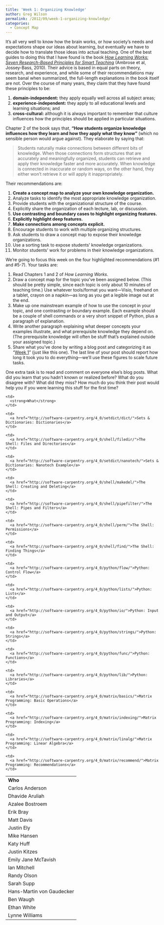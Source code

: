 ```yaml
---
title: 'Week 1: Organizing Knowledge'
author: Greg Wilson
permalink: /2012/09/week-1-organizing-knowledge/
categories:
  - Concept Map
---
```

It&#8217;s all very well to know how the brain works, or how society&#8217;s needs and expectations shape our ideas about learning, but eventually we have to decide how to translate those ideas into actual teaching. One of the best guides to doing this that I have found is the book [<cite>How Learning Works: Seven Research-Based Principles for Smart Teaching</cite>][1] (Ambrose et al, Jossey-Bass, 2010). Their advice is based in equal parts on theory, research, and experience, and while some of their recommendations may seem banal when summarized, the full-length explanations in the book itself are not. Over the course of many years, they claim that they have found these principles to be:

1.  **domain-independent:** they apply equally well across all subject areas;
2.  **experience-independent:** they apply to all educational levels and learning situations; and
3.  **cross-cultural:** although it is always important to remember that culture influences how the principles should be applied in particular situations.

Chapter 2 of the book says that, **&#8220;How students organize knowledge influences how they learn and how they apply what they know&#8221;** (which no sensible person would argue against). They elaborate by saying that:

> Students naturally make connections between different bits of knowledge. When those connections form structures that are accurately and meaningfully organized, students can retrieve and apply their knowledge faster and more accurately. When knowledge is connected in inaccurate or random ways, on the other hand, they either won&#8217;t retrieve it or will apply it inappropriately.

Their recommendations are:

1.  **Create a concept map to analyze your own knowledge organization.**
2.  Analyze tasks to identify the most appropriate knowledge organization.
3.  Provide students with the organizational structure of the course.
4.  Explicitly share the organization of each lecture, lab, or discussion.
5.  **Use contrasting and boundary cases to highlight organizing features.**
6.  **Explicitly highlight deep features.**
7.  **Make connections among concepts explicit.**
8.  Encourage students to work with multiple organizing structures.
9.  Ask students to draw a concept map to expose their knowledge organizations.
10. Use a sorting task to expose students&#8217; knowledge organizations.
11. Monitor students&#8217; work for problems in their knowledge organizations.

We&#8217;re going to focus this week on the four highlighted recommendations (#1 and #5-7). Your tasks are:

1.  Read Chapters 1 and 2 of <cite>How Learning Works</cite>.
2.  Draw a concept map for the topic you&#8217;ve been assigned below. (This should be pretty simple, since each topic is only about 10 minutes of teaching time.) Use whatever tools/format you want—Visio, freehand on a tablet, crayon on a napkin—as long as you get a legible image out at the end.
3.  Make up one mainstream example of how to use the concept in your topic, and one contrasting or boundary example. Each example should be a couple of shell commands or a very short snippet of Python, plus a paragraph of explanation.
4.  Write another paragraph explaining what deeper concepts your examples illustrate, and what prerequisite knowledge they depend on. (The prerequisite knowledge will often be stuff that&#8217;s explained outside your assigned topic.)
5.  Share what you&#8217;ve done by writing a blog post and categorizing it as &#8220;[Week 1][2]&#8221; (just like this one). The last line of your post should report how long it took you to do everything—we&#8217;ll use these figures to scale future tasks.

One extra task is to read and comment on everyone else&#8217;s blog posts. What did you learn that you hadn&#8217;t known or realized before? What do you disagree with? What did they miss? How much do you think their post would help you if you were learning this stuff for the first time?

<table>
  <tr>
    <td>
      <strong>Who</strong>
    </td>
    
    <td>
      <strong>What</strong>
    </td>
  </tr>
  
  <tr>
    <td>
      Carlos Anderson
    </td>
    
    <td>
      <a href="http://software-carpentry.org/4_0/setdict/dict/">Sets & Dictionaries: Dictionaries</a>
    </td>
  </tr>
  
  <tr>
    <td>
      Dhavide Aruliah
    </td>
    
    <td>
      <a href="http://software-carpentry.org/4_0/shell/filedir/">The Shell: Files and Directories</a>
    </td>
  </tr>
  
  <tr>
    <td>
      Azalee Bostroem
    </td>
    
    <td>
      <a href="http://software-carpentry.org/4_0/setdict/nanotech/">Sets & Dictionaries: Nanotech Example</a>
    </td>
  </tr>
  
  <tr>
    <td>
      Erik Bray
    </td>
    
    <td>
      <a href="http://software-carpentry.org/4_0/shell/makedel/">The Shell: Creating and Deleting</a>
    </td>
  </tr>
  
  <tr>
    <td>
      Matt Davis
    </td>
    
    <td>
      <a href="http://software-carpentry.org/4_0/shell/pipefilter/">The Shell: Pipes and Filters</a>
    </td>
  </tr>
  
  <tr>
    <td>
      Justin Ely
    </td>
    
    <td>
      <a href="http://software-carpentry.org/4_0/shell/perm/">The Shell: Permissions</a>
    </td>
  </tr>
  
  <tr>
    <td>
      Mike Hansen
    </td>
    
    <td>
      <a href="http://software-carpentry.org/4_0/shell/find/">The Shell: Finding Things</a>
    </td>
  </tr>
  
  <tr>
    <td>
      Katy Huff
    </td>
    
    <td>
      <a href="http://software-carpentry.org/4_0/python/flow/">Python: Control Flow</a>
    </td>
  </tr>
  
  <tr>
    <td>
      Justin Kitzes
    </td>
    
    <td>
      <a href="http://software-carpentry.org/4_0/python/lists/">Python: Lists</a>
    </td>
  </tr>
  
  <tr>
    <td>
      Emily Jane McTavish
    </td>
    
    <td>
      <a href="http://software-carpentry.org/4_0/python/io/">Python: Input and Output</a>
    </td>
  </tr>
  
  <tr>
    <td>
      Ian Mitchell
    </td>
    
    <td>
      <a href="http://software-carpentry.org/4_0/python/strings/">Python: Strings</a>
    </td>
  </tr>
  
  <tr>
    <td>
      Randy Olson
    </td>
    
    <td>
      <a href="http://software-carpentry.org/4_0/python/func/">Python: Functions</a>
    </td>
  </tr>
  
  <tr>
    <td>
      Sarah Supp
    </td>
    
    <td>
      <a href="http://software-carpentry.org/4_0/python/lib/">Python: Libraries</a>
    </td>
  </tr>
  
  <tr>
    <td>
      Hans-Martin von Gaudecker
    </td>
    
    <td>
      <a href="http://software-carpentry.org/4_0/matrix/basics/">Matrix Programming: Basic Operations</a>
    </td>
  </tr>
  
  <tr>
    <td>
      Ben Waugh
    </td>
    
    <td>
      <a href="http://software-carpentry.org/4_0/matrix/indexing/">Matrix Programming: Indexing</a>
    </td>
  </tr>
  
  <tr>
    <td>
      Ethan White
    </td>
    
    <td>
      <a href="http://software-carpentry.org/4_0/matrix/linalg/">Matrix Programming: Linear Algebra</a>
    </td>
  </tr>
  
  <tr>
    <td>
      Lynne Williams
    </td>
    
    <td>
      <a href="http://software-carpentry.org/4_0/matrix/recommend/">Matrix Programming: Recommendations</a>
    </td>
  </tr>
</table>

 [1]: http://www.amazon.com/How-Learning-Works-Research-Based-Jossey-Bass/dp/0470484101/
 [2]: /category/week-1/
